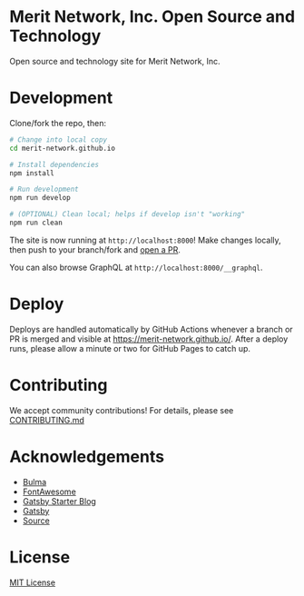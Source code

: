 # Merit Network, Inc. Open Source and Technology

Open source and technology site for Merit Network, Inc.

# Development

Clone/fork the repo, then:

```bash
# Change into local copy
cd merit-network.github.io

# Install dependencies
npm install

# Run development
npm run develop

# (OPTIONAL) Clean local; helps if develop isn't "working"
npm run clean
```

The site is now running at `http://localhost:8000`! Make changes locally, then push to your branch/fork and [open a PR](https://github.com/merit-network/merit-network.github.io/compare).

You can also browse GraphQL at `http://localhost:8000/__graphql`.

# Deploy

Deploys are handled automatically by GitHub Actions whenever a branch or PR is merged and visible at <https://merit-network.github.io/>. After a deploy runs, please allow a minute or two for GitHub Pages to catch up.

# Contributing

We accept community contributions! For details, please see [CONTRIBUTING.md](CONTRIBUTING.md)

# Acknowledgements

* [Bulma](https://bulma.io/)
* [FontAwesome](https://fontawesome.com/)
* [Gatsby Starter Blog](https://github.com/gatsbyjs/gatsby-starter-blog)
* [Gatsby](https://www.gatsbyjs.com/)
* [Source](https://github.com/merit-network/merit-network.github.io)

# License

[MIT License](LICENSE)
